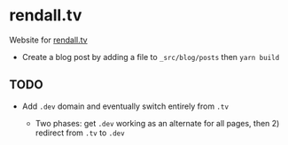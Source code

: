 # rendall.tv

Website for [rendall.tv](https://rendall.tv)

- Create a blog post by adding a file to `_src/blog/posts` then `yarn build`

## TODO

- Add `.dev` domain and eventually switch entirely from `.tv`

    - Two phases: get `.dev` working as an alternate for all pages, then 2) redirect from `.tv` to `.dev`